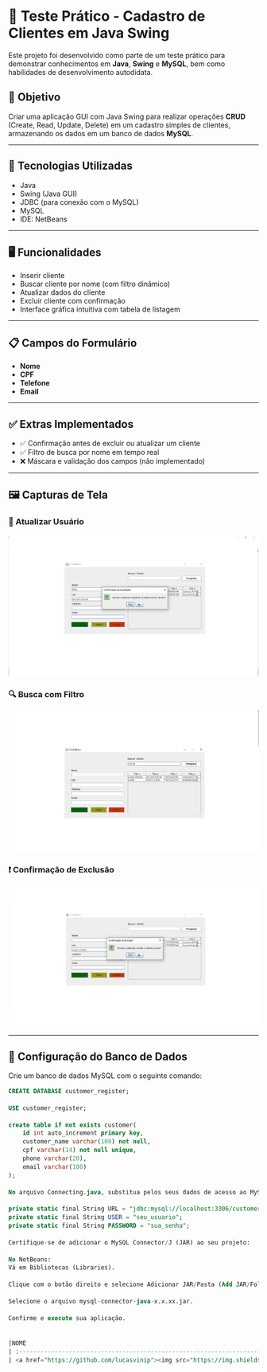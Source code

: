 # 🧪 Teste Prático - Cadastro de Clientes em Java Swing

Este projeto foi desenvolvido como parte de um teste prático para demonstrar conhecimentos em **Java**, **Swing** e **MySQL**, bem como habilidades de desenvolvimento autodidata.

## 🎯 Objetivo

Criar uma aplicação GUI com Java Swing para realizar operações **CRUD** (Create, Read, Update, Delete) em um cadastro simples de clientes, armazenando os dados em um banco de dados **MySQL**.

---

## 🧰 Tecnologias Utilizadas

- Java
- Swing (Java GUI)
- JDBC (para conexão com o MySQL)
- MySQL
- IDE: NetBeans

---

## 🖥️ Funcionalidades

- Inserir cliente
- Buscar cliente por nome (com filtro dinâmico)
- Atualizar dados do cliente
- Excluir cliente com confirmação
- Interface gráfica intuitiva com tabela de listagem

---

## 📋 Campos do Formulário

- **Nome**
- **CPF**
- **Telefone**
- **Email**

---

## ✅ Extras Implementados

- ✅ Confirmação antes de excluir ou atualizar um cliente
- ✅ Filtro de busca por nome em tempo real
- ❌ Máscara e validação dos campos (não implementado)

---

## 🖼️ Capturas de Tela

### 🧾 Atualizar Usuário
![Confirmação de Atualização](/src/edamatectest/img/update.png)

### 🔍 Busca com Filtro
![Busca com Filtro](/src/edamatectest/img/search.png)

### ❗ Confirmação de Exclusão
![Confirmação de Exclusão](/src/edamatectest/img/delete.png)

---

## 🔌 Configuração do Banco de Dados

Crie um banco de dados MySQL com o seguinte comando:

```sql
CREATE DATABASE customer_register;

USE customer_register;

create table if not exists customer(
	id int auto_increment primary key,
    customer_name varchar(100) not null,
    cpf varchar(14) not null unique,
    phone varchar(20),
    email varchar(100)
);

No arquivo Connecting.java, substitua pelos seus dados de acesso ao MySQL:

private static final String URL = "jdbc:mysql://localhost:3306/customer_register";
private static final String USER = "seu_usuario";
private static final String PASSWORD = "sua_senha";

Certifique-se de adicionar o MySQL Connector/J (JAR) ao seu projeto:

No NetBeans:
Vá em Bibliotecas (Libraries).

Clique com o botão direito e selecione Adicionar JAR/Pasta (Add JAR/Folder).

Selecione o arquivo mysql-connector-java-x.x.xx.jar.

Confirme e execute sua aplicação.


|NOME                                                                                                                                                                                   |                                               GITHUB                                               |                                       FOTO                                        |
| :----------------------------------------------------------------------------------------------------------------------------------------------------------------------------------------- | :------------------------------------------------------------------------------------------------: | :-------------------------------------------------------------------------------: |
| <a href="https://github.com/lucasvinip"><img src="https://img.shields.io/badge/DESENVOLVEDOR-LUCAS%20VINICIUS%20SILVA-informational?style=for-the-badge&logo=appveyorlabelColor=222222"></a> |   <a href="https://github.com/lucasvinip"><img src="https://skillicons.dev/icons?i=github&theme="/></a>   | <img src="https://avatars.githubusercontent.com/u/110206119?v=4" height="50"></a> |
